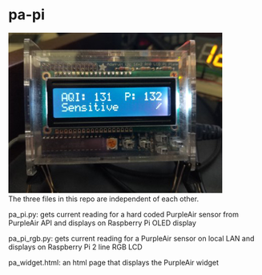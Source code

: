 # pa-pi
![PA Pi](./images/20200912_121631_small.png)  
The three files in this repo are independent of each other.  
  
pa_pi.py: gets current reading for a hard coded PurpleAir sensor from PurpleAir API and displays on Raspberry Pi OLED display  
  
pa_pi_rgb.py: gets current reading for a PurpleAir sensor on local LAN and displays on Raspberry Pi 2 line RGB LCD    
  
pa_widget.html: an html page that displays the PurpleAir widget  